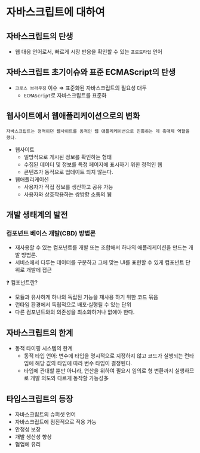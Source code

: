 # 자바스크립트에 대하여

## 자바스크립트의 탄생

- 웹 대응 언어로서, 빠르게 시장 반응을 확인할 수 있는 `프로토타입` 언어

## 자바스크립트 초기이슈와 표준 ECMAScript의 탄생

- `크로스 브라우징` 이슈 ⇒ 표준화된 자바스크립트의 필요성 대두
    - `ECMAScript`로 자바스크립트를 표준화
      

## 웹사이트에서 웹애플리케이션으로의 변화

`자바스크립트는 정적이던 웹사이트를 동적인 웹 애플리케이션으로 진화하는 데 촉매제 역할을 했다.` 

- 웹사이트
    - 일방적으로 게시된 정보를 확인하는 형태
    - 수집된 데이터 및 정보를 특정 페이지에 표시하기 위한 정적인 웹
    - 콘텐츠가 동적으로 업데이트 되지 않는다.
- 웹애플리케이션
    - 사용자가 직접 정보를 생산하고 공유 가능
    - 사용자와 상호작용하는 쌍방향 소통의 웹
      

## 개발 생태계의 발전

### 컴포넌트 베이스 개발(CBD) 방법론

- 재사용할 수 있는 컴포넌트를 개발 또는 조합해서 하나의 애플리케이션을 만드는 개발 방법론.
- 서비스에서 다루는 데이터를 구분하고 그에 맞는 UI를 표현할 수 있게 컴포넌트 단위로 개발에 접근

<aside>
❓ 컴포넌트란?

</aside>

- 모듈과 유사하게 하나의 독립된 기능을 재사용 하기 위한 코드 묶음
- 런타임 환경에서 독립적으로 배포·실행될 수 있는 단위
- 다른 컴포넌트와의 의존성을 최소화하거나 없애야 한다.

## 자바스크립트의 한계

- 동적 타이핑 시스템의 한계
    - 동적 타입 언어: 변수에 타입을 명시적으로 지정하지 않고 코드가 실행되는 런타임에 해당 값의 타입에 따라 변수 타입이 결정된다.
    - 타입에 관대할 뿐만 아니라, 연산을 위하여 필요시 임의로 형 변환까지 실행하므로 개발 의도와 다르게 동작할 가능성多
    

## 타입스크립트의 등장

- 자바스크립트의 슈퍼셋 언어
- 자바스크립트에 점진적으로 적용 가능
- 안정성 보장
- 개발 생산성 향상
- 협업에 유리


